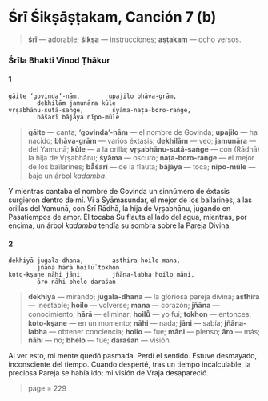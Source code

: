 # Śrī Śikṣāṣṭakam, Canción 7 (b)

> **śrī** — adorable; **śikṣa** — instrucciones; **aṣṭakam** — ocho versos.

### Śrīla Bhakti Vinod Ṭhākur

#### 1

    gāite ‘govinda’-nām,        upajilo bhāva-grām,
            dekhilām jamunāra kūle
    vṛṣabhānu-sutā-saṅge,        śyāma-naṭa-boro-raṅge,
            bā̐śarī bājāya nīpo-mūle

> **gāite** — canta; **‘govinda’-nām** — el nombre de Govinda; **upajilo** — ha nacido; **bhāva-grām** — varios éxtasis; **dekhilām** — veo; **jamunāra** — del Yamunā; **kūle** — a la orilla; **vṛṣabhānu-sutā-saṅge** — con (Rādhā) la hija de Vṛṣabhānu; **śyāma** — oscuro; **naṭa-boro-raṅge** — el mejor de los bailarines; **bā̐śarī** — de la flauta; **bājāya** — toca; **nīpo-mūle** — bajo un árbol *kadamba*.

Y mientras cantaba el nombre de Govinda un sinnúmero de éxtasis surgieron dentro de mí. Vi a Śyāmasundar, el mejor de los bailarines, a las orillas del Yamunā, con Śrī Rādhā, la hija de Vṛṣabhānu, jugando en Pasatiempos de amor. Él tocaba Su flauta al lado del agua, mientras, por encima, un árbol *kadamba* tendía su sombra sobre la Pareja Divina.

#### 2

    dekhiyā jugala-dhana,        asthira hoilo mana,
            jñāna hārā hoilū̐ tokhon
    koto-kṣane nāhi jāni,        jñāna-labha hoilo māni,
            āro nāhi bhelo daraśan

> **dekhiyā** — mirando; **jugala-dhana** — la gloriosa pareja divina; **asthira** — inestable; **hoilo** — volverse; **mana** — corazón; **jñāna** — conocimiento; **hārā** — eliminar; **hoilū̐** — yo fui; **tokhon** — entonces; **koto-kṣane** — en un momento; **nāhi** — nada; **jāni** — sabía; **jñāna-labha** — obtener conciencia; **hoilo** — fue; **māni** — pienso; **āro** — más; **nāhi** — no; **bhelo** — fue; **daraśan** — visión.

Al ver esto, mi mente quedó pasmada. Perdí el sentido. Estuve desmayado, inconsciente del tiempo. Cuando desperté, tras un tiempo incalculable, la preciosa Pareja se había ido; mi visión de Vraja desapareció.


> page = 229
